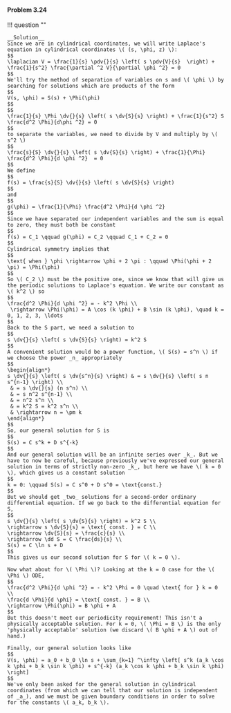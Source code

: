 #### Problem 3.24

!!! question ""

    __Solution__
    Since we are in cylindrical coordinates, we will write Laplace's equation in cylindrical coordinates \( (s, \phi, z) \):
    $$
    \laplacian V = \frac{1}{s} \pdv{}{s} \left( s \pdv{V}{s}  \right) + \frac{1}{s^2} \frac{\partial ^2 V}{\partial \phi ^2} = 0 
    $$
    We'll try the method of separation of variables on s and \( \phi \) by searching for solutions which are products of the form
    $$
    V(s, \phi) = S(s) + \Phi(\phi)
    $$
    $$
    \frac{1}{s} \Phi \dv{}{s} \left( s \dv{S}{s} \right) + \frac{1}{s^2} S \frac{d^2 \Phi}{d\phi ^2} = 0 
    $$
    to separate the variables, we need to divide by V and multiply by \( s^2 \) 
    $$
    \frac{s}{S} \dv{}{s} \left( s \dv{S}{s} \right) + \frac{1}{\Phi} \frac{d^2 \Phi}{d \phi ^2}  = 0
    $$
    We define 
    $$
    f(s) = \frac{s}{S} \dv{}{s} \left( s \dv{S}{s} \right) 
    $$
    and
    $$
    g(\phi) = \frac{1}{\Phi} \frac{d^2 \Phi}{d \phi ^2} 
    $$
    Since we have separated our independent variables and the sum is equal to zero, they must both be constant
    $$
    f(s) = C_1 \qquad g(\phi) = C_2 \qquad C_1 + C_2 = 0
    $$
    Cylindrical symmetry implies that
    $$
    \text{ when } \phi \rightarrow \phi + 2 \pi : \qquad \Phi(\phi + 2 \pi) = \Phi(\phi)
    $$
    So \( C_2 \) must be the positive one, since we know that will give us the periodic solutions to Laplace's equation. We write our constant as \( k^2 \) so
    $$
    \frac{d^2 \Phi}{d \phi ^2} = - k^2 \Phi \\
     \rightarrow \Phi(\phi) = A \cos (k \phi) + B \sin (k \phi), \quad k = 0, 1, 2, 3, \ldots
    $$
    Back to the S part, we need a solution to 
    $$
    s \dv{}{s} \left( s \dv{S}{s} \right) = k^2 S
    $$
    A convenient solution would be a power function, \( S(s) = s^n \) if we choose the power _n_ appropriately
    $$
    \begin{align*}
    s \dv{}{s} \left( s \dv{s^n}{s} \right) & = s \dv{}{s} \left( s n s^{n-1} \right) \\
     & = s \dv{}{s} (n s^n) \\
     & = s n^2 s^{n-1} \\
     & = n^2 s^n \\
     & = k^2 S = k^2 s^n \\
     & \rightarrow n = \pm k
    \end{align*}
    $$
    So, our general solution for S is
    $$
    S(s) = C s^k + D s^{-k}
    $$
    And our general solution will be an infinite series over _k_. But we have to now be careful, because previously we've expressed our general solution in terms of strictly non-zero _k_, but here we have \( k = 0 \), which gives us a constant solution
    $$
    k = 0: \qquad S(s) = C s^0 + D s^0 = \text{const.}
    $$
    But we should get _two_ solutions for a second-order ordinary differential equation. If we go back to the differential equation for S,
    $$
    s \dv{}{s} \left( s \dv{S}{s} \right) = k^2 S \\
    \rightarrow s \dv{S}{s} = \text{ const. } = C \\
    \rightarrow \dv{S}{s} = \frac{c}{s} \\
    \rightarrow \dd S = C \frac{ds}{s} \\
    S(s) = C \ln s + D 
    $$
    This gives us our second solution for S for \( k = 0 \).

    Now what about for \( \Phi \)? Looking at the k = 0 case for the \( \Phi \) ODE,
    $$
    \frac{d^2 \Phi}{d \phi ^2} = - k^2 \Phi = 0 \quad \text{ for } k = 0 \\
    \frac{d \Phi}{d \phi} = \text{ const. } = B \\
    \rightarrow \Phi(\phi) = B \phi + A
    $$
    But this doesn't meet our periodicity requirement! This isn't a physically acceptable solution. For k = 0, \( \Phi = B \) is the only 'physically acceptable' solution (we discard \( B \phi + A \) out of hand.)

    Finally, our general solution looks like
    $$
    V(s, \phi) = a_0 + b_0 \ln s + \sum_{k=1} ^\infty \left[ s^k (a_k \cos k \phi + b_k \sin k \phi) + s^{-k} (a_k \cos k \phi + b_k \sin k \phi) \right]
    $$
    We've only been asked for the general solution in cylindrical coordinates (from which we can tell that our solution is independent of _a_), and we must be given boundary conditions in order to solve for the constants \( a_k, b_k \).

